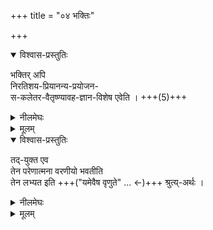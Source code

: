 +++
title = "०४ भक्तिः"

+++
<details open><summary>विश्वास-प्रस्तुतिः</summary>

भक्तिर् अपि  
निरतिशय-प्रियानन्य-प्रयोजन-  
स-कलेतर-वैतृष्ण्यावह-ज्ञान-विशेष एवेति । +++(5)+++
</details>

<details><summary>नीलमेघः</summary>

**परा भक्ति** से साधक को  
मेरा साक्षात्कार प्राप्त होता है,  
उस साक्षात्कार में सब कुछ विदित हो जाता है ।  

स्वरूप और स्वभाव को लेकर  
हम जो कुछ हैं,  
गुण और विभूति को लेकर  
हम जितने हैं,  
यह अर्थ उसको  
इस साक्षात्-कार में स्पष्ट विदित हो जाता है ।  
इस साक्षात्कार को **पर-ज्ञान** कहते हैं ।  

परज्ञान प्राप्त होने के बाद  
साधक की भक्ति इतनी बढ़ जाती है कि  
श्रीभगवान् को प्राप्त किये बिना रहा न जाय ।  
इस भक्ति को **परमभक्ति** कहते हैं । इस परमभक्ति से साधक मुझमें प्रवेश अर्थात् मेरी प्राप्ति को हथिया लेता है ।  

यह **भक्ति** वह ज्ञानविशेष है  
जो अत्यन्त प्रिय लगता है,  
जिसे छोड़कर  
दूसरा प्रयोजन सूकता नहीं,  
जो स्वयं-प्रयोजनभाव से होता रहता है   
तथा जो अपने इतर समस्त पदार्थों में  
वैराग्य को उत्पन्न करता है ।  
</details>

<details><summary>मूलम्</summary>

भक्तिर् अपि निरतिशयप्रियानन्यप्रयोजनसकलेतरवैतृष्ण्यावहज्ञानविशेष एवेति । 
</details>

<details open><summary>विश्वास-प्रस्तुतिः</summary>

तद्-युक्त एव  
तेन परेणात्मना वरणीयो भवतीति  
तेन लभ्यत इति +++("यमेवैष वृणुते" … ←)+++ श्रुत्य्-अर्थः । 
</details>

<details><summary>नीलमेघः</summary>

जिस प्रकार का भक्तिरूपापन्न साधन  
जिस साधक के यहाँ होगा,  
वही परमात्मा का वरणीय होता है  
तथा वही परमात्मा को प्राप्त कर सकता है ।  
यह उद्धृत श्रुतिवचन का अर्थ है ।  

**पराभक्ति** से पूर्णरूप से  
परब्रह्म का साक्षात्कार होता है,  
यह साक्षात्कार **परज्ञान** कहलाता है । 

[[१६६]]  
परज्ञान से **परमभक्ति** उत्पन्न होती है,  
परमभक्ति में पहुँचने पर  
परब्रह्म को प्राप्त किये विना  
साधक से रहा नहीं जाता । 
</details>
 

<details><summary>मूलम्</summary>

तद्-युक्त एव तेन परेणात्मना वरणीयो भवतीति तेन लभ्यत इति श्रुत्यर्थः । 
</details>
